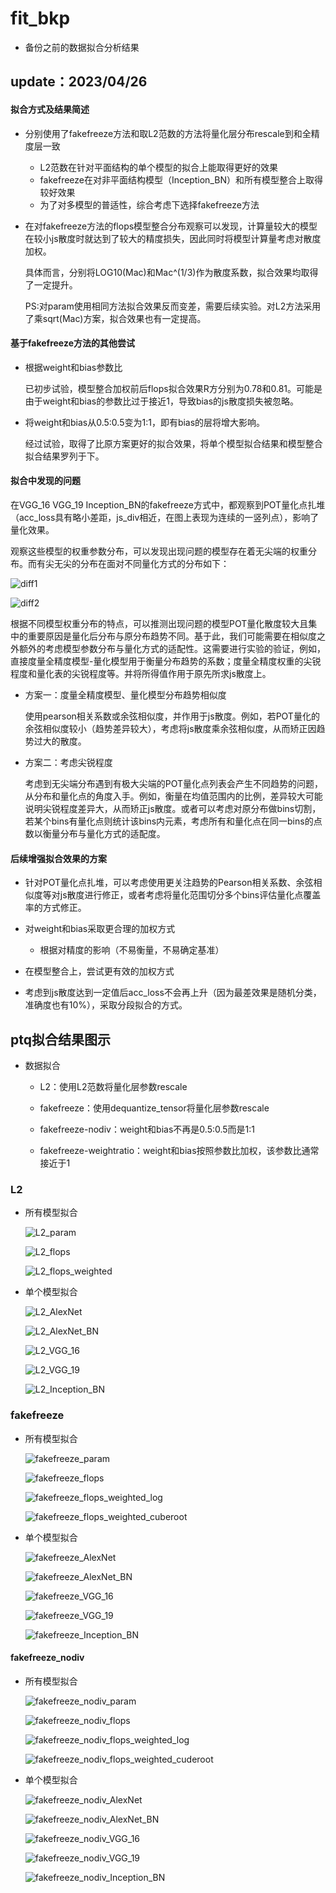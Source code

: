 # fit_bkp

+ 备份之前的数据拟合分析结果

## update：2023/04/26

#### 拟合方式及结果简述

+ 分别使用了fakefreeze方法和取L2范数的方法将量化层分布rescale到和全精度层一致

  + L2范数在针对平面结构的单个模型的拟合上能取得更好的效果
  + fakefreeze在对非平面结构模型（Inception_BN）和所有模型整合上取得较好效果
  + 为了对多模型的普适性，综合考虑下选择fakefreeze方法

+ 在对fakefreeze方法的flops模型整合分布观察可以发现，计算量较大的模型在较小js散度时就达到了较大的精度损失，因此同时将模型计算量考虑对散度加权。

  具体而言，分别将LOG10(Mac)和Mac^(1/3)作为散度系数，拟合效果均取得了一定提升。

  PS:对param使用相同方法拟合效果反而变差，需要后续实验。对L2方法采用了乘sqrt(Mac)方案，拟合效果也有一定提高。

#### 基于fakefreeze方法的其他尝试

+ 根据weight和bias参数比

  已初步试验，模型整合加权前后flops拟合效果R方分别为0.78和0.81。可能是由于weight和bias的参数比过于接近1，导致bias的js散度损失被忽略。

+ 将weight和bias从0.5:0.5变为1:1，即有bias的层将增大影响。

  经过试验，取得了比原方案更好的拟合效果，将单个模型拟合结果和模型整合拟合结果罗列于下。

#### 拟合中发现的问题

在VGG_16 VGG_19 Inception_BN的fakefreeze方式中，都观察到POT量化点扎堆（acc_loss具有略小差距，js_div相近，在图上表现为连续的一竖列点），影响了量化效果。

观察这些模型的权重参数分布，可以发现出现问题的模型存在着无尖端的权重分布。而有尖无尖的分布在面对不同量化方式的分布如下：

![diff1](image/diff1.png)

![diff2](image/diff2.png)

根据不同模型权重分布的特点，可以推测出现问题的模型POT量化散度较大且集中的重要原因是量化后分布与原分布趋势不同。基于此，我们可能需要在相似度之外额外的考虑模型参数分布与量化方式的适配性。这需要进行实验的验证，例如，直接度量全精度模型-量化模型用于衡量分布趋势的系数；度量全精度权重的尖锐程度和量化表的尖锐程度等。并将所得值作用于原先所求js散度上。

+ 方案一：度量全精度模型、量化模型分布趋势相似度

  使用pearson相关系数或余弦相似度，并作用于js散度。例如，若POT量化的余弦相似度较小（趋势差异较大），考虑将js散度乘余弦相似度，从而矫正因趋势过大的散度。

+ 方案二：考虑尖锐程度

  考虑到无尖端分布遇到有极大尖端的POT量化点列表会产生不同趋势的问题，从分布和量化点的角度入手。例如，衡量在均值范围内的比例，差异较大可能说明尖锐程度差异大，从而矫正js散度。或者可以考虑对原分布做bins切割，若某个bins有量化点则统计该bins内元素，考虑所有和量化点在同一bins的点数以衡量分布与量化方式的适配度。

#### 后续增强拟合效果的方案

+ 针对POT量化点扎堆，可以考虑使用更关注趋势的Pearson相关系数、余弦相似度等对js散度进行修正，或者考虑将量化范围切分多个bins评估量化点覆盖率的方式修正。

+ 对weight和bias采取更合理的加权方式

  + 根据对精度的影响（不易衡量，不易确定基准）

+ 在模型整合上，尝试更有效的加权方式

+ 考虑到js散度达到一定值后acc_loss不会再上升（因为最差效果是随机分类，准确度也有10%），采取分段拟合的方式。

  

## ptq拟合结果图示

+ 数据拟合

  + L2：使用L2范数将量化层参数rescale

  + fakefreeze：使用dequantize_tensor将量化层参数rescale

  + fakefreeze-nodiv：weight和bias不再是0.5:0.5而是1:1

  + fakefreeze-weightratio：weight和bias按照参数比加权，该参数比通常接近于1

    

### L2

+ 所有模型拟合

  ![L2_param](image/L2_param.png)

  ![L2_flops](image/L2_flops.png)

  ![L2_flops_weighted](image/L2_flops_weighted.png)

+ 单个模型拟合

  ![L2_AlexNet](image/L2_AlexNet.png)

  ![L2_AlexNet_BN](image/L2_AlexNet_BN.png)

  ![L2_VGG_16](image/L2_VGG_16.png)

  ![L2_VGG_19](image/L2_VGG_19.png)

  ![L2_Inception_BN](image/L2_Inception_BN.png)



### fakefreeze

+ 所有模型拟合

  ![fakefreeze_param](image/fakefreeze_param.png)

  ![fakefreeze_flops](image/fakefreeze_flops.png)

  ![fakefreeze_flops_weighted_log](image/fakefreeze_flops_weighted_log.png)

  ![fakefreeze_flops_weighted_cuberoot](image/fakefreeze_flops_weighted_cuberoot.png)

+ 单个模型拟合

  ![fakefreeze_AlexNet](image/fakefreeze_AlexNet.png)

  ![fakefreeze_AlexNet_BN](image/fakefreeze_AlexNet_BN.png)

  ![fakefreeze_VGG_16](image/fakefreeze_VGG_16.png)

  ![fakefreeze_VGG_19](image/fakefreeze_VGG_19.png)

  ![fakefreeze_Inception_BN](image/fakefreeze_Inception_BN.png)

  

#### fakefreeze_nodiv

+ 所有模型拟合

  ![fakefreeze_nodiv_param](image/fakefreeze_nodiv_param.png)

  ![fakefreeze_nodiv_flops](image/fakefreeze_nodiv_flops.png)

  ![fakefreeze_nodiv_flops_weighted_log](image/fakefreeze_nodiv_flops_weighted_log.png)

  ![fakefreeze_nodiv_flops_weighted_cuderoot](image/fakefreeze_nodiv_flops_weighted_cuderoot.png)

+ 单个模型拟合

  ![fakefreeze_nodiv_AlexNet](image/fakefreeze_nodiv_AlexNet.png)

  ![fakefreeze_nodiv_AlexNet_BN](image/fakefreeze_nodiv_AlexNet_BN.png)

  ![fakefreeze_nodiv_VGG_16](image/fakefreeze_nodiv_VGG_16.png)

  ![fakefreeze_nodiv_VGG_19](image/fakefreeze_nodiv_VGG_19.png)

  ![fakefreeze_nodiv_Inception_BN](image/fakefreeze_nodiv_Inception_BN.png)

